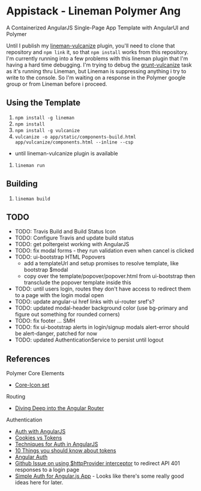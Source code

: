 # Appistack - Lineman Polymer Ang

 A Containerized AngularJS Single-Page App Template with AngularUI and Polymer
 
 Until I publish my [lineman-vulcanize](https://github.com/dcunited001/lineman-vulcanize) plugin, you'll need to clone 
 that repository and `npm link` it, so that `npm install` works from this repository.  I'm currently running into a
 few problems with this lineman plugin that I'm having a hard time debugging.  I'm trying to debug the 
 [grunt-vulcanize](https://github.com/Polymer/grunt-vulcanize) task as it's running thru Lineman, but Lineman is 
 suppressing anything i try to write to the console.  So I'm waiting on a response in the Polymer google group or from 
 Lineman before i proceed.
 
## Using the Template

1. `npm install -g lineman`
1. `npm install`
1. `npm install -g vulcanize`
1. `vulcanize -o app/static/components-build.html app/vulcanize/components.html --inline --csp`
  - until lineman-vulcanize plugin is available
1. `lineman run`

## Building

1. `lineman build`

## TODO
- TODO: Travis Build and Build Status Icon
- TODO: Configure Travis and update build status
- TODO: get poltergeist working with AngularJS
- TODO: fix modal forms - they run validation even when cancel is clicked
- TODO: ui-bootstrap HTML Popovers 
  - add a templateUrl and setup promises to resolve template, like bootstrap $modal
  - copy over the template/popover/popover.html from ui-bootstrap then transclude the popover template inside this
- TODO: until users login, routes they don't have access to redirect them to a page with the login modal open
- TODO: update angular-ui href links with ui-router sref's?
- TODO: updated modal-header background color (use bg-primary and figure out something for rounded corners)
- TODO: fix footer ... SMH
- TODO: fix ui-bootstrap alerts in login/signup modals alert-error should be alert-danger, patched for now
- TODO: updated AuthenticationService to persist until logout

## References
Polymer Core Elements
- [Core-Icon set](http://www.polymer-project.org/components/core-icons/demo.html)

Routing
- [Diving Deep into the Angular Router](http://www.ng-newsletter.com/posts/angular-ui-router.html)

Authentication
- [Auth with AngularJS](https://medium.com/@mattlanham/authentication-with-angularjs-4e927af3a15f)
- [Cookies vs Tokens](https://auth0.com/blog/2014/01/07/angularjs-authentication-with-cookies-vs-token/)
- [Techniques for Auth in AngularJS](https://medium.com/opinionated-angularjs/techniques-for-authentication-in-angularjs-applications-7bbf0346acec)
- [10 Things you should know about tokens](https://auth0.com/blog/2014/01/27/ten-things-you-should-know-about-tokens-and-cookies/)
- [Angular Auth](http://www.sitepoint.com/implementing-authentication-angular-applications/)
- [Github Issue on using $httpProvider interceptor](https://github.com/angular-ui/ui-router/issues/1041) to redirect API 401 responses to a login page 
- [Simple Auth for Angular.js App](http://beletsky.net/2013/11/simple-authentication-in-angular-dot-js-app.html) - Looks like there's some really good ideas here for later.
